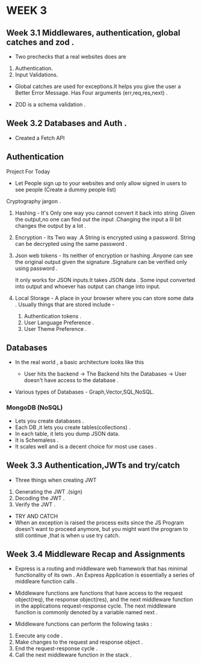 # WEEK 3

## Week 3.1 Middlewares, authentication, global catches and zod .

- Two prechecks that a real websites does are 
1. Authentication.
2. Input Validations.

- Global catches are used for exceptions.It helps you give the user a Better Error Message. Has Four arguments (err,req,res,next) .

- ZOD is a schema validation .

## Week 3.2 Databases and Auth .

- Created a Fetch API

## Authentication

Project For Today 
- Let People sign up to your websites and only allow signed in users to see people (Create a dummy people list)

Cryptography jargon .
1. Hashing - It's Only one way you cannot convert it back into string .Given the output,no one can find out the input .Changing the input a lil bit changes the output by a lot .

2. Encryption -  Its Two way .A String is encrypted using a password. String can be decrypted using the same password .

3. Json web tokens - Its neither of encryption or hashing .Anyone can see the original output given the signature .Signature can be verified only using password .

   It only works for JSON inputs.It takes JSON data . Some input converted into output and whoever has output can change into input.

4. Local Storage - A place in your browser where you can store some data . Usually things that are stored include - 

    1. Authentication tokens . 
    2. User Language Preference .
    3. User Theme Preference . 

  ## Databases

- In the real world , a basic architecture looks like this 
   - User hits the backend -> The Backend hits the Databases -> User doesn't have access to the database .

- Various types of Databases - Graph,Vector,SQL,NoSQL.

### MongoDB (NoSQL)

- Lets you create databases .
- Each DB ,it lets you create tables(collections) .
- In each table, it lets you dump JSON data.
- It is Schemaless .
- It scales well and is a decent choice for most use cases .

## Week 3.3 Authentication,JWTs and try/catch 

- Three things when creating JWT

1. Generating the JWT .(sign)
2. Decoding the JWT .
3. Verify the JWT .

-  TRY AND CATCH
  - When an exception is raised the process exits since the JS Program doesn't want to proceed anymore, but you might want the program to still continue ,that is when u use try catch.

  ## Week 3.4 Middleware Recap and Assignments 

  - Express is a routing and middleware web framework that has minimal functionality of its own . An Express Application is essentially a series of middleare function calls .

  - Middleware functions are functions that have access to the request object(req), the response object(res), and the next middleware function in the applications request-response cycle. The next middleware function is commonly denoted by a variable named next .

  - Middleware functions can perform the following tasks :

  1. Execute any code . 
  2. Make changes to the request and response object .
  3. End the request-response cycle . 
  4. Call the next middleware function in the stack . 

  